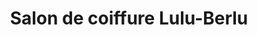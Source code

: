 ---
title: "Salon de coiffure Lulu-Berlu"
url: /amos/salon-de-coiffure-lulu-berlu/
shop: hairdresser
---